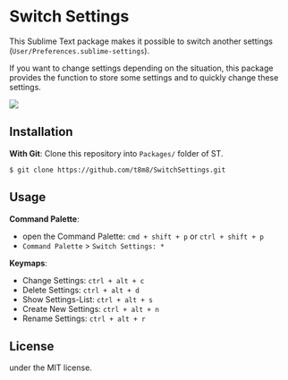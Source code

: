 # Switch Settings

This Sublime Text package makes it possible to switch another settings (`User/Preferences.sublime-settings`).

If you want to change settings depending on the situation, this package provides the function to store some settings and to quickly change these settings.

![](switch_settings.gif)

## Installation

__With Git__:
Clone this repository into `Packages/` folder of ST.

```
$ git clone https://github.com/t8m8/SwitchSettings.git
```

## Usage

__Command Palette__:

- open the Command Palette: `cmd + shift + p` or `ctrl + shift + p`
- `Command Palette` > `Switch Settings: *`

__Keymaps__:

- Change Settings: `ctrl + alt + c`
- Delete Settings: `ctrl + alt + d`
- Show Settings-List: `ctrl + alt + s`
- Create New Settings: `ctrl + alt + n`
- Rename Settings: `ctrl + alt + r`

## License

under the MIT license.